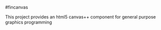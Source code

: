#fincanvas

This project provides an html5 canvas++ component for general purpose graphics programming
